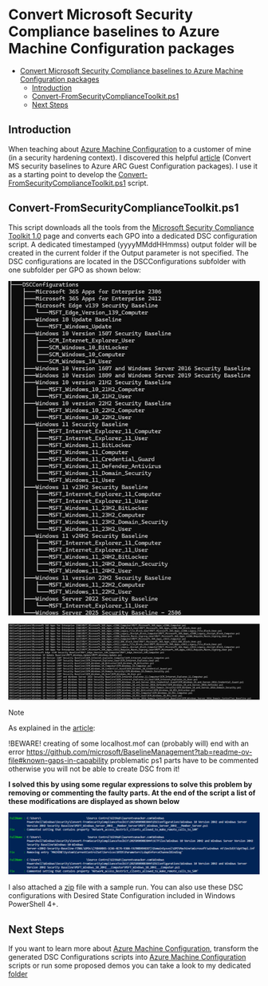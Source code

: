 # Convert Microsoft Security Compliance baselines to Azure Machine Configuration packages

- [Convert Microsoft Security Compliance baselines to Azure Machine Configuration packages](#convert-microsoft-security-compliance-baselines-to-azure-machine-configuration-packages)
  - [Introduction](#introduction)
  - [Convert-FromSecurityComplianceToolkit.ps1](#convert-fromsecuritycompliancetoolkitps1)
  - [Next Steps](#next-steps)
  

## Introduction

When teaching about [Azure Machine Configuration](https://learn.microsoft.com/en-us/azure/governance/machine-configuration/) to a customer of mine (in a security hardening context). I discovered this helpful [article](https://doitpshway.com/convert-ms-security-baselines-to-azure-arc-guest-configuration-packages) (Convert MS security baselines to Azure ARC Guest Configuration packages). I use it as a starting point to develop the [Convert-FromSecurityComplianceToolkit.ps1](Convert-FromSecurityComplianceToolkit.ps1) script.

## Convert-FromSecurityComplianceToolkit.ps1
This script downloads all the tools from the [Microsoft Security Compliance Toolkit 1.0](https://www.microsoft.com/en-us/download/details.aspx?id=55319) page and converts each GPO into a dedicated DSC configuration script. A dedicated timestamped (yyyyMMddHHmmss) output folder will be created in the current folder if the Output parameter is not specified. The DSC configurations are located in the DSCConfigurations subfolder with one subfolder per GPO as shown below:

![Tree View](docs/treeview.jpg)

![DSC Configurations](docs/dscconfigurations.jpg)

> [!Note]
> As explained in the [article](https://doitpshway.com/convert-ms-security-baselines-to-azure-arc-guest-configuration-packages):
> 
> !BEWARE! creating of some localhost.mof can (probably will) end with an error https://github.com/microsoft/BaselineManagement?tab=readme-ov-file#known-gaps-in-capability
> problematic ps1 parts have to be commented otherwise you will not be able to create DSC from it!
> 
> **I solved this by using some regular expressions to solve this problem by removing or commenting the faulty parts. At the end of the script a list of these modifications are displayed as shown below**
>
> ![Auto Fixes](docs/autofixes.jpg)
>
> I also attached a [zip](20250913180101.zip) file with a sample run.
> You can also use these DSC configurations with Desired State Configuration included in Windows PowerShell 4+.

## Next Steps
If you want to learn more about [Azure Machine Configuration](https://learn.microsoft.com/en-us/azure/governance/machine-configuration/),  transform the generated DSC Configurations scripts into [Azure Machine Configuration](https://learn.microsoft.com/en-us/azure/governance/machine-configuration/) scripts or run some proposed demos you can take a look to my dedicated [folder](https://github.com/lavanack/laurentvanacker.com/tree/master/Azure/Desired%20State%20Configuration/Azure%20Machine%20Configuration)
